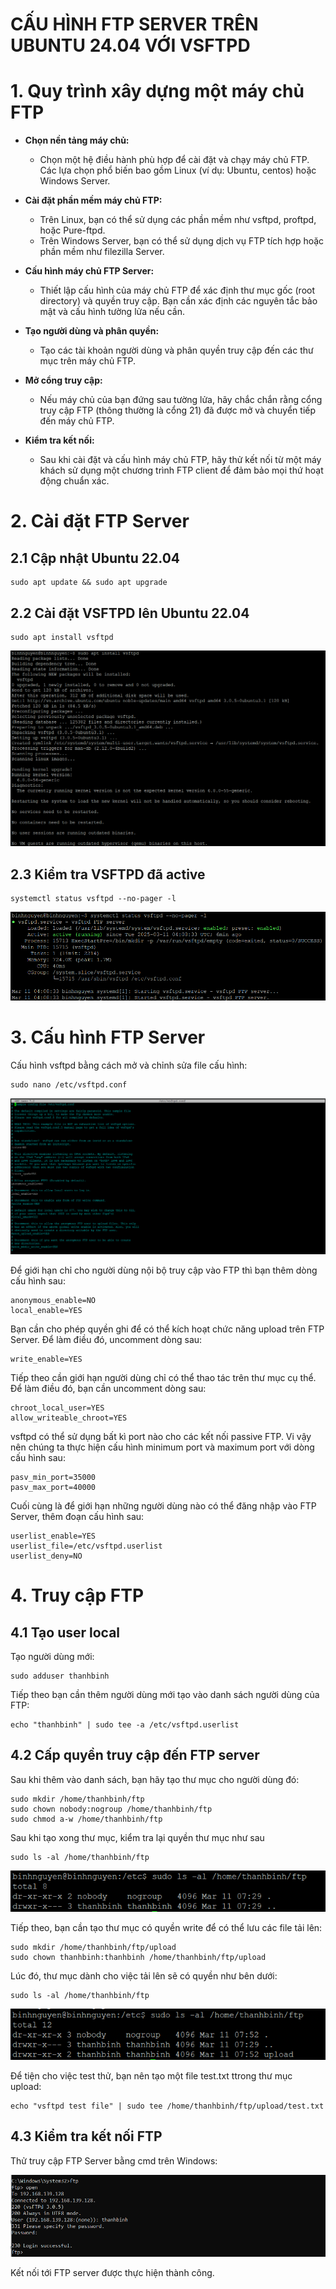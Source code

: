 # CẤU HÌNH FTP SERVER TRÊN UBUNTU 24.04 VỚI VSFTPD
# 1. Quy trình xây dựng một máy chủ FTP
- **Chọn nền tảng máy chủ:** 
   - Chọn một hệ điều hành phù hợp để cài đặt và chạy máy chủ FTP. Các lựa chọn phổ biến bao gồm Linux (ví dụ: Ubuntu, centos) hoặc Windows Server.
   
- **Cài đặt phần mềm máy chủ FTP:**
   - Trên Linux, bạn có thể sử dụng các phần mềm như vsftpd, proftpd, hoặc Pure-ftpd.
   - Trên Windows Server, bạn có thể sử dụng dịch vụ FTP tích hợp hoặc phần mềm như filezilla Server.
- **Cấu hình máy chủ FTP Server:**
   - Thiết lập cấu hình của máy chủ FTP để xác định thư mục gốc (root directory) và quyền truy cập. Bạn cần xác định các nguyên tắc bảo mật và cấu hình tường lửa nếu cần.
- **Tạo người dùng và phân quyền:**
   - Tạo các tài khoản người dùng và phân quyền truy cập đến các thư mục trên máy chủ FTP.
- **Mở cổng truy cập:**
   - Nếu máy chủ của bạn đứng sau tường lửa, hãy chắc chắn rằng cổng truy cập FTP (thông thường là cổng 21) đã được mở và chuyển tiếp đến máy chủ FTP.
- **Kiểm tra kết nối:**
   - Sau khi cài đặt và cấu hình máy chủ FTP, hãy thử kết nối từ một máy khách sử dụng một chương trình FTP client để đảm bảo mọi thứ hoạt động chuẩn xác.

# 2. Cài đặt FTP Server
## 2.1 Cập nhật Ubuntu 22.04
```
sudo apt update && sudo apt upgrade
```
## 2.2 Cài đặt VSFTPD lên Ubuntu 22.04
```
sudo apt install vsftpd
```
![](../imgs/14.png)

## 2.3 Kiểm tra VSFTPD đã active
```
systemctl status vsftpd --no-pager -l
```
![](../imgs/15.png)

# 3. Cấu hình FTP Server
Cấu hình vsftpd bằng cách mở và chỉnh sửa file cấu hình:
```
sudo nano /etc/vsftpd.conf
```
![](../imgs/16.png)

Để giới hạn chỉ cho người dùng nội bộ truy cập vào FTP thì bạn thêm dòng cấu hình sau:
```
anonymous_enable=NO
local_enable=YES
```
Bạn cần cho phép quyền ghi để có thể kích hoạt chức năng upload trên FTP Server. Để làm điều đó, uncomment dòng sau:
```
write_enable=YES
```
Tiếp theo cần giới hạn người dùng chỉ có thể thao tác trên thư mục cụ thể. Để làm điều đó, bạn cần uncomment dòng sau:
```
chroot_local_user=YES
allow_writeable_chroot=YES
```
vsftpd có thể sử dụng bất kì port nào cho các kết nối passive FTP. Vi vậy nên chúng ta thực hiện cấu hình minimum port và maximum port với dòng cấu hình sau:
```
pasv_min_port=35000
pasv_max_port=40000
```
Cuối cùng là để giới hạn những người dùng nào có thể đăng nhập vào FTP Server, thêm đoạn cấu hình sau:
```
userlist_enable=YES
userlist_file=/etc/vsftpd.userlist
userlist_deny=NO
```
# 4. Truy cập FTP 
## 4.1 Tạo user local
Tạo người dùng mới:
```
sudo adduser thanhbinh
```
Tiếp theo bạn cần thêm người dùng mới tạo vào danh sách người dùng của FTP:
```
echo "thanhbinh" | sudo tee -a /etc/vsftpd.userlist
```
## 4.2 Cấp quyền truy cập đến FTP server

Sau khi thêm vào danh sách, bạn hãy tạo thư mục cho người dùng đó:
```
sudo mkdir /home/thanhbinh/ftp
sudo chown nobody:nogroup /home/thanhbinh/ftp
sudo chmod a-w /home/thanhbinh/ftp
```
Sau khi tạo xong thư mục, kiểm tra lại quyền thư mục như sau
```
sudo ls -al /home/thanhbinh/ftp
```
![](../imgs/17.png)

Tiếp theo, bạn cần tạo thư mục có quyền write để có thể lưu các file tải lên:
```
sudo mkdir /home/thanhbinh/ftp/upload
sudo chown thanhbinh:thanhbinh /home/thanhbinh/ftp/upload
```

Lúc đó, thư mục dành cho việc tải lên sẽ có quyền như bên dưới:
```
sudo ls -al /home/thanhbinh/ftp
```
![](../imgs/18.png)

Để tiện cho việc test thử, bạn nên tạo một file test.txt ttrong thư mục upload:
```
echo "vsftpd test file" | sudo tee /home/thanhbinh/ftp/upload/test.txt
```
## 4.3 Kiểm tra kết nối FTP
Thử truy cập FTP Server bằng cmd trên Windows:

![](../imgs/19.png)

Kết nối tới FTP server được thực hiện thành công.


